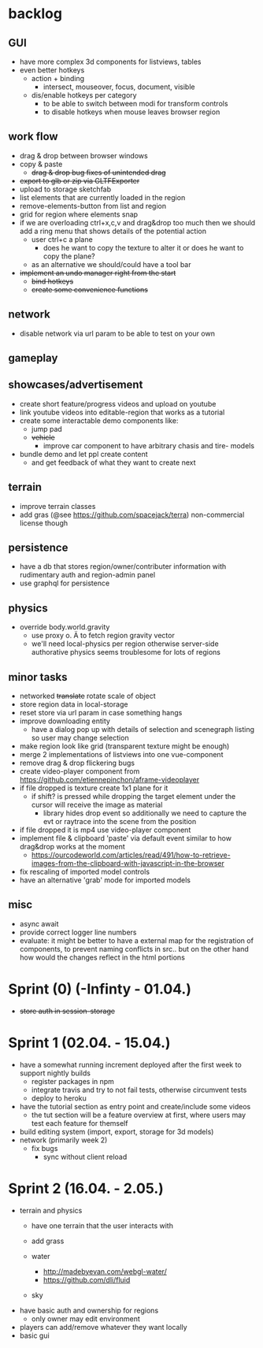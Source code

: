 
# backlog
## GUI
* have more complex 3d components for listviews, tables 
* even better hotkeys
    * action + binding
        * intersect, mouseover, focus, document, visible
    * dis/enable hotkeys per category 
        * to be able to switch between modi for transform controls
        * to disable hotkeys when mouse leaves browser region
    
    
## work flow
* drag & drop between browser windows
* copy & paste
    * <del>drag & drop bug fixes of unintended drag</del>
* <del>export to glb or zip via GLTFExporter</del>
* upload to storage sketchfab
* list elements that are currently loaded in the region
* remove-elements-button from list and region
* grid for region where elements snap
* if we are overloading ctrl+x,c,v and drag&drop too much then we should add a ring menu that shows details of the potential action
    * user ctrl+c a plane 
        * does he want to copy the texture to alter it or does he want to copy the plane?
    * as an alternative we should/could have a tool bar
* <del>implement an undo manager right from the start</del>
    * <del>bind hotkeys</del>
    * <del>create some convenience functions</del>
    

## network
* disable network via url param to be able to test on your own

## gameplay

## showcases/advertisement
* create short feature/progress videos and upload on youtube 
* link youtube videos into editable-region that works as a tutorial 
* create some interactable demo components like:
    * jump pad
    * <del>vehicle</del>
        * improve car component to have arbitrary chasis and tire- models
* bundle demo and let ppl create content
    * and get feedback of what they want to create next


## terrain
* improve terrain classes 
* add gras (@see https://github.com/spacejack/terra) non-commercial license though

## persistence
* have a db that stores region/owner/contributer information with rudimentary auth and region-admin panel 
* use graphql for persistence


## physics
* override body.world.gravity 
    * use proxy o. Ä to fetch region gravity vector
    * we'll need local-physics per region otherwise server-side authorative physics seems troublesome for lots of regions

## minor tasks 
* networked <del>translate</del> rotate scale of object
* store region data in local-storage
* reset store via url param in case something hangs
* improve downloading entity
    * have a dialog pop up with details of selection and scenegraph listing so user may change selection
* make region look like grid (transparent texture might be enough)
* merge 2 implementations of listviews into one vue-component  
* remove drag & drop flickering bugs
* create video-player component from https://github.com/etiennepinchon/aframe-videoplayer
* if file dropped is texture create 1x1 plane for it
    * if shift? is pressed while dropping the target element under the cursor will receive the image as material
        * library hides drop event so additionally we need to capture the evt or raytrace into the scene from the position
* if file dropped it is mp4 use video-player component  
* implement file & clipboard 'paste' via default event similar to how drag&drop works at the moment 
    * https://ourcodeworld.com/articles/read/491/how-to-retrieve-images-from-the-clipboard-with-javascript-in-the-browser
* fix rescaling of imported model controls
* have an alternative 'grab' mode for imported models

## misc
* async await
* provide correct logger line numbers 
* evaluate: it might be better to have a external map for the registration of components, to prevent naming conflicts in src.. but on the other hand how would the changes reflect in the html portions

# Sprint (0) (-Infinty - 01.04.)
* <del>store auth in session-storage</del>

# Sprint 1 (02.04. - 15.04.)
* have a somewhat running increment deployed after the first week to support nightly builds
    * register packages in npm
    * integrate travis and try to not fail tests, otherwise circumvent tests
    * deploy to heroku
* have the tutorial section as entry point and create/include some videos
    * the tut section will be a feature overview at first, where users may test each feature for themself      
* build editing system (import, export, storage for 3d models)    
* network (primarily week 2)
    * fix bugs 
        * sync without client reload
        
        
# Sprint 2 (16.04. - 2.05.)
* terrain and physics
    * have one terrain that the user interacts with
    * add grass
    * water
        * http://madebyevan.com/webgl-water/
        * https://github.com/dli/fluid
        
    * sky
* have basic auth and ownership for regions
    * only owner may edit environment
* players can add/remove whatever they want locally
* basic gui    
                
       




 